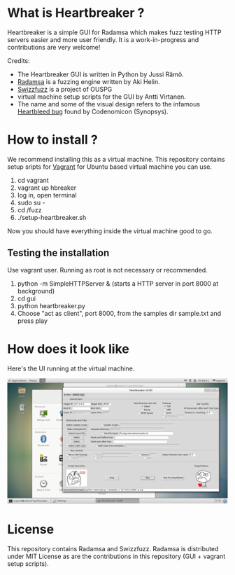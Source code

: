 # What is Heartbreaker ?

Heartbreaker is a simple GUI for Radamsa which makes fuzz testing HTTP servers easier and more user friendly. It is a work-in-progress and 
contributions are very welcome!

Credits:

* The Heartbreaker GUI is written in Python by Jussi Rämö. 
* [Radamsa](https://github.com/aoh/radamsa) is a fuzzing engine written by Aki Helin.
* [Swizzfuzz](https://github.com/ouspg/swissfuzz/) is a project of OUSPG
* virtual machine setup scripts for the GUI by Antti Virtanen.
* The name and some of the visual design refers to the infamous [Heartbleed bug](http://heartbleed.com/) found by Codenomicon (Synopsys).


# How to install ?

We recommend installing this as a virtual machine. This repository contains setup sripts for [Vagrant](https://www.vagrantup.com/) for Ubuntu based virtual machine you can use.

1. cd vagrant
2. vagrant up hbreaker
3. log in, open terminal
4. sudo su -
5. cd /fuzz
6. ./setup-heartbreaker.sh

Now you should have everything inside the virtual machine good to go.

## Testing the installation

Use vagrant user. Running as root is not necessary or recommended.

1. python -m SimpleHTTPServer & (starts a HTTP server in port 8000 at background)
2. cd gui
3. python heartbreaker.py
4. Choose "act as client", port 8000, from the samples dir sample.txt and press play

# How does it look like

Here's the UI running at the virtual machine.

![Heartbreaker GUI](hbreaker.png)


# License

This repository contains Radamsa and Swizzfuzz. Radamsa is distributed under MIT License as are the contributions in this repository (GUI + vagrant setup scripts).







